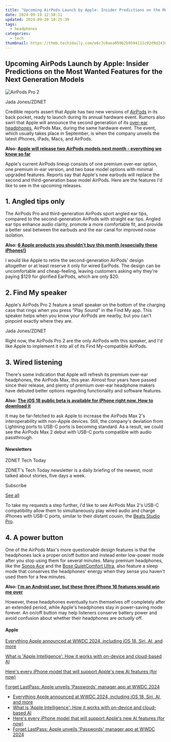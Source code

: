 ```yaml
---
title: "Upcoming AirPods Launch by Apple: Insider Predictions on the Most Wanted Features for the Next Generation Models"
date: 2024-09-19 12:50:11
updated: 2024-09-20 10:25:39
tags:
  - headphones
categories:
  - tech
thumbnail: https://thmb.techidaily.com/e6c7c0aea059b2b9594111c92d9d243c60708ba7355f3daa30e8aeaa265b4225.jpg
---
```


## Upcoming AirPods Launch by Apple: Insider Predictions on the Most Wanted Features for the Next Generation Models

![AirPods Pro 2](https://www.zdnet.com/a/img/resize/df8d47af6e94649902f615037298b3532335e96d/2024/08/19/13ef3b68-fd77-47a2-87cd-ead3e6b956c2/airpods-2.jpg?auto=webp&width=1280)

Jada Jones/ZDNET

Credible reports assert that Apple has two new versions of [AirPods](https://www.zdnet.com/article/best-airpods/) in its back pocket, ready to launch during its annual hardware event. Rumors also swirl that Apple will announce the second generation of its [over-ear headphones](https://www.zdnet.com/article/best-over-ear-headphones/), AirPods Max, during the same hardware event. The event, which usually takes place in September, is when the company unveils the latest iPhones, iPads, Macs, and AirPods.

**Also: [Apple will release two AirPods models next month - everything we know so far](https://www.zdnet.com/article/two-new-airpods-models-expected-this-fall-heres-everything-we-know-so-far/)**

Apple's current AirPods lineup consists of one premium over-ear option, one premium in-ear version, and two base model options with minimal upgraded features. Reports say that Apple's new earbuds will replace the second and third-generation base model AirPods. Here are the features I'd like to see in the upcoming releases.

## 1\. Angled tips only

The AirPods Pro and third-generation AirPods sport angled ear tips, compared to the second-generation AirPods with straight ear tips. Angled ear tips enhance audio clarity, promote a more comfortable fit, and provide a better seal between the earbuds and the ear canal for improved noise isolation.

**Also: [6 Apple products you shouldn't buy this month (especially these iPhones!)](https://www.zdnet.com/article/5-apple-products-you-shouldnt-buy-this-month-especially-these-iphones/)**

I would like Apple to retire the second-generation AirPods' design altogether or at least reserve it only for wired EarPods. The design can be uncomfortable and cheap-feeling, leaving customers asking why they're paying $129 for glorified EarPods, which are only $20.

## 2\. Find My speaker

Apple's AirPods Pro 2 feature a small speaker on the bottom of the charging case that rings when you press "Play Sound" in the Find My app. This speaker helps when you know your AirPods are nearby, but you can't pinpoint exactly where they are.

Jada Jones/ZDNET

Right now, the AirPods Pro 2 are the only AirPods with this speaker, and I'd like Apple to implement it into all of its Find My-compatible AirPods.

## 3\. Wired listening

There's some indication that Apple will refresh its premium over-ear headphones, the AirPods Max, this year. Almost four years have passed since their release, and plenty of premium over-ear headphone makers have debuted better options regarding functionality and software features.

**Also: [The iOS 18 public beta is available for iPhone right now. How to download it](https://www.zdnet.com/article/the-ios-18-public-beta-is-available-for-iphone-right-now-heres-how-to-download-it-and-which-models-support-it/)**

It may be far-fetched to ask Apple to increase the AirPods Max 2's interoperability with non-Apple devices. Still, the company's deviation from Lightning ports to USB-C ports is becoming standard. As a result, we could see the AirPods Max 2 debut with USB-C ports compatible with audio passthrough. 

#### Newsletters

ZDNET Tech Today

ZDNET's Tech Today newsletter is a daily briefing of the newest, most talked about stories, five days a week.

 Subscribe

[See all](https://www.zdnet.com/newsletters/)

To take my requests a step further, I'd like to see AirPods Max 2's USB-C compatibility allow them to simultaneously play wired audio and charge iPhones with USB-C ports, similar to their distant cousin, the [Beats Studio Pro](https://www.zdnet.com/article/beats-studio-pro-review/).

## 4\. A power button

One of the AirPods Max's more questionable design features is that the headphones lack a proper on/off button and instead enter low-power mode after you stop using them for several minutes. Many premium headphones, like the [Sonos Ace](https://www.zdnet.com/article/sonos-ace-review/) and the [Bose QuietComfort Ultra](https://www.zdnet.com/article/bose-quietcomfort-ultra-headphones-review/), also feature a sleep mode that conserves the headphones' energy when they sense you haven't used them for a few minutes.

**Also: [I'm an Android user, but these three iPhone 16 features would win me over](https://www.zdnet.com/article/im-an-android-user-but-these-three-iphone-16-features-would-win-me-over/)**

However, these headphones eventually turn themselves off completely after an extended period, while Apple's headphones stay in power-saving mode forever. An on/off button may help listeners conserve battery power and avoid confusion about whether their headphones are _actually_ off.

#### Apple

[Everything Apple announced at WWDC 2024, including iOS 18, Siri, AI, and more](https://www.zdnet.com/article/every-new-feature-apple-unveiled-for-iphone-ipad-mac-and-more-this-fall-including-ai/ "Everything Apple announced at WWDC 2024, including iOS 18, Siri, AI, and more")

[What is 'Apple Intelligence': How it works with on-device and cloud-based AI](https://www.zdnet.com/article/what-is-apple-intelligence-everything-to-know-about-ai-features-coming-to-iphones-macs-and-ipads/ "What is 'Apple Intelligence': How it works with on-device and cloud-based AI")

[Here's every iPhone model that will support Apple's new AI features (for now)](https://www.zdnet.com/article/ios-18-1-update-every-iphone-model-that-will-support-apples-new-ai-features-for-now/ "Here's every iPhone model that will support Apple's new AI features (for now)")

[Forget LastPass: Apple unveils 'Passwords' manager app at WWDC 2024](https://www.zdnet.com/article/forget-lastpass-apple-unveils-passwords-manager-app-at-wwdc-2024/ "Forget LastPass: Apple unveils 'Passwords' manager app at WWDC 2024")

* [Everything Apple announced at WWDC 2024, including iOS 18, Siri, AI, and more](https://www.zdnet.com/article/every-new-feature-apple-unveiled-for-iphone-ipad-mac-and-more-this-fall-including-ai/ "Everything Apple announced at WWDC 2024, including iOS 18, Siri, AI, and more")
* [What is 'Apple Intelligence': How it works with on-device and cloud-based AI](https://www.zdnet.com/article/what-is-apple-intelligence-everything-to-know-about-ai-features-coming-to-iphones-macs-and-ipads/ "What is 'Apple Intelligence': How it works with on-device and cloud-based AI")
* [Here's every iPhone model that will support Apple's new AI features (for now)](https://www.zdnet.com/article/ios-18-1-update-every-iphone-model-that-will-support-apples-new-ai-features-for-now/ "Here's every iPhone model that will support Apple's new AI features (for now)")
* [Forget LastPass: Apple unveils 'Passwords' manager app at WWDC 2024](https://www.zdnet.com/article/forget-lastpass-apple-unveils-passwords-manager-app-at-wwdc-2024/ "Forget LastPass: Apple unveils 'Passwords' manager app at WWDC 2024")

<ins class="adsbygoogle"
     style="display:block"
     data-ad-format="autorelaxed"
     data-ad-client="ca-pub-7571918770474297"
     data-ad-slot="1223367746"></ins>



<ins class="adsbygoogle"
     style="display:block"
     data-ad-client="ca-pub-7571918770474297"
     data-ad-slot="8358498916"
     data-ad-format="auto"
     data-full-width-responsive="true"></ins>

